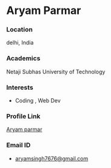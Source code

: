 # Aryam Parmar

### Location

delhi, India

### Academics

Netaji Subhas University of Technology 

### Interests

- Coding , Web Dev

### Profile Link

[Aryam parmar](https://github.com/aryamparmar)

### Email ID

- aryamsingh7676@gmail.com
